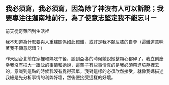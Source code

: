 我必須寫，我必須寫，因為除了神沒有人可以訴說；我要專注往迦南地前行，為了使意志堅定我不能忘ㄐㄧ
-

前天從奇萊回到生活裡

我不知道為什麼要與人重建關係如此艱難，或許是我不願屈膝的自尊（這難道意味著我不願意認錯？）

昨天回台北前在家裡和媽吃午餐，談到亞各的時候她說她整顆心都碎了，我立刻慶幸我沒有把大一跟沈的事情和她說，這輩子有些事情真的是我必須帶進墳墓裡去的，意識到這點的時候我沒有覺得孤單，我對這樣的必須欣然接受，就像我媽描述我總是先分析事情的利弊好壞，然後便接受這樣的好壞。